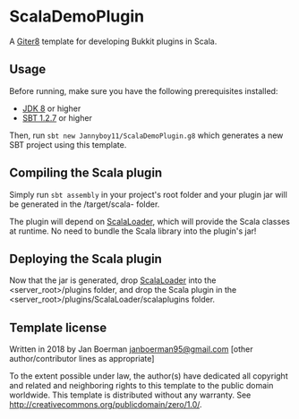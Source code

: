 # ScalaDemoPlugin

A [Giter8][g8] template for developing Bukkit plugins in Scala.

## Usage

Before running, make sure you have the following prerequisites installed:
- [JDK 8](http://openjdk.java.net/install/) or higher
- [SBT 1.2.7](https://www.scala-sbt.org/download.html) or higher

Then, run ```sbt new Jannyboy11/ScalaDemoPlugin.g8``` which generates a new SBT project using this template.

## Compiling the Scala plugin
Simply run ```sbt assembly``` in your project's root folder and your plugin jar will be generated in the /target/scala-<version> folder.

The plugin will depend on [ScalaLoader](https://github.com/Jannyboy11/ScalaPluginLoader), which will provide the Scala classes at runtime. No need to bundle the Scala library into the plugin's jar!

## Deploying the Scala plugin
Now that the jar is generated, drop [ScalaLoader](https://www.spigotmc.org/resources/scalaloader.59568/) into the <server_root>/plugins folder, and drop the Scala plugin in the <server_root>/plugins/ScalaLoader/scalaplugins folder.


Template license
----------------
Written in 2018 by Jan Boerman janboerman95@gmail.com
[other author/contributor lines as appropriate]

To the extent possible under law, the author(s) have dedicated all copyright and related
and neighboring rights to this template to the public domain worldwide.
This template is distributed without any warranty. See <http://creativecommons.org/publicdomain/zero/1.0/>.

[g8]: http://www.foundweekends.org/giter8/
